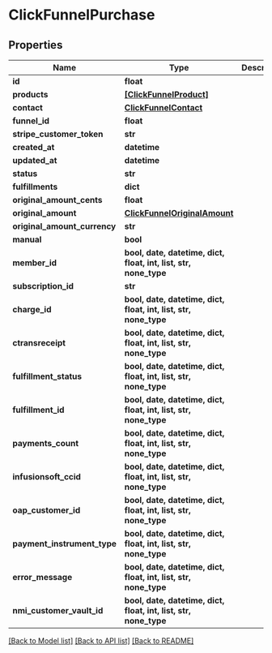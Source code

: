 # ClickFunnelPurchase


## Properties
Name | Type | Description | Notes
------------ | ------------- | ------------- | -------------
**id** | **float** |  | 
**products** | [**[ClickFunnelProduct]**](ClickFunnelProduct.md) |  | 
**contact** | [**ClickFunnelContact**](ClickFunnelContact.md) |  | 
**funnel_id** | **float** |  | 
**stripe_customer_token** | **str** |  | 
**created_at** | **datetime** |  | 
**updated_at** | **datetime** |  | 
**status** | **str** |  | 
**fulfillments** | **dict** |  | 
**original_amount_cents** | **float** |  | 
**original_amount** | [**ClickFunnelOriginalAmount**](ClickFunnelOriginalAmount.md) |  | 
**original_amount_currency** | **str** |  | 
**manual** | **bool** |  | 
**member_id** | **bool, date, datetime, dict, float, int, list, str, none_type** |  | [optional] 
**subscription_id** | **str** |  | [optional] 
**charge_id** | **bool, date, datetime, dict, float, int, list, str, none_type** |  | [optional] 
**ctransreceipt** | **bool, date, datetime, dict, float, int, list, str, none_type** |  | [optional] 
**fulfillment_status** | **bool, date, datetime, dict, float, int, list, str, none_type** |  | [optional] 
**fulfillment_id** | **bool, date, datetime, dict, float, int, list, str, none_type** |  | [optional] 
**payments_count** | **bool, date, datetime, dict, float, int, list, str, none_type** |  | [optional] 
**infusionsoft_ccid** | **bool, date, datetime, dict, float, int, list, str, none_type** |  | [optional] 
**oap_customer_id** | **bool, date, datetime, dict, float, int, list, str, none_type** |  | [optional] 
**payment_instrument_type** | **bool, date, datetime, dict, float, int, list, str, none_type** |  | [optional] 
**error_message** | **bool, date, datetime, dict, float, int, list, str, none_type** |  | [optional] 
**nmi_customer_vault_id** | **bool, date, datetime, dict, float, int, list, str, none_type** |  | [optional] 

[[Back to Model list]](../README.md#documentation-for-models) [[Back to API list]](../README.md#documentation-for-api-endpoints) [[Back to README]](../README.md)


